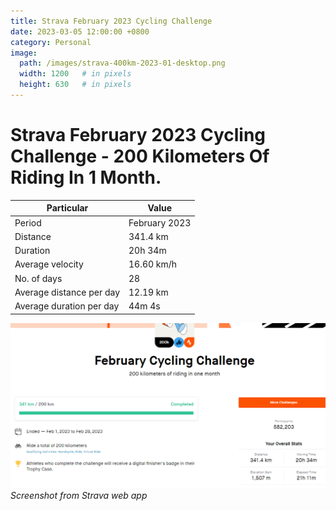 ```yaml
---
title: Strava February 2023 Cycling Challenge
date: 2023-03-05 12:00:00 +0800
category: Personal
image:
  path: /images/strava-400km-2023-01-desktop.png
  width: 1200   # in pixels
  height: 630   # in pixels
---
```


# Strava February 2023 Cycling Challenge - 200 Kilometers Of Riding In 1 Month. 

Particular     | Value
-------- | -----
Period | February 2023
Distance | 341.4 km
Duration    | 20h 34m
Average velocity     | 16.60 km/h
No. of days | 28
Average distance per day | 12.19 km
Average duration per day | 44m 4s

![Screenshot](/images/strava-200km-2023-02-desktop.png)
_Screenshot from Strava web app_

[velocity/speed calculator]:(https://www.omnicalculator.com/everyday-life/speed)

[time division calculator]:(https://www.calculatorsoup.com/calculators/time/time-calculator.php)